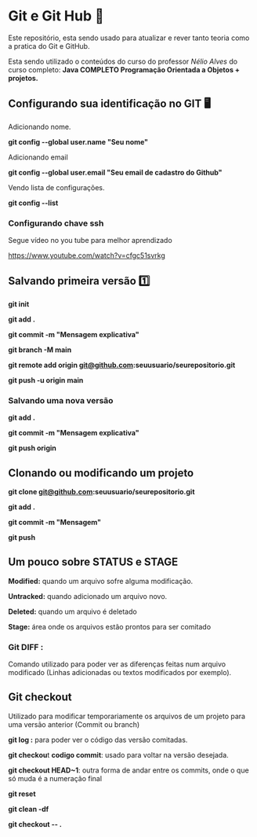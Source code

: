 # Git e Git Hub :school_satchel:

Este repositório, esta sendo usado para atualizar e rever tanto teoria como a pratica do Git e GitHub.

Esta sendo utilizado o conteúdos do curso do professor *Nélio Alves*  do curso completo: **Java COMPLETO Programação Orientada a Objetos + projetos.**



## Configurando sua identificação no GIT :desktop_computer:

Adicionando nome.

**git config --global user.name "Seu nome"**

Adicionando email

**git config --global user.email "Seu email de cadastro do Github"**

Vendo lista de configurações.

**git config --list**



### Configurando chave ssh

Segue vídeo no you tube para melhor aprendizado

https://www.youtube.com/watch?v=cfgc51svrkg



## Salvando primeira versão :one:

**git init**

**git add .**

**git commit -m "Mensagem explicativa"**

**git branch -M main**

**git remote add origin git@github.com:seuusuario/seurepositorio.git**

**git push -u origin main**



### Salvando uma nova versão

**git add .**

**git commit -m "Mensagem explicativa"**

**git push origin**



## Clonando ou modificando um projeto

**git clone  git@github.com:seuusuario/seurepositorio.git**

**git add .**

**git commit -m "Mensagem"**

**git push**



## Um pouco sobre STATUS e STAGE

**Modified:** quando um arquivo sofre alguma modificação.

**Untracked:** quando adicionado um arquivo novo.

**Deleted:** quando um arquivo é deletado

**Stage:** área onde os arquivos estão prontos para ser comitado



### Git DIFF :

Comando utilizado para poder ver as diferenças feitas num arquivo modificado (Linhas adicionadas ou textos modificados por exemplo).



## Git checkout

Utilizado para modificar temporariamente os arquivos de um projeto para uma versão anterior (Commit ou branch)

**git log :** para poder ver o código das versão comitadas.

**git checkou**t **codigo commit**: usado para voltar na versão desejada.

**git checkout HEAD~1**: outra forma de andar entre os commits, onde o que só muda é a numeração final

**git reset**

**git clean -df**

**git checkout -- .**
